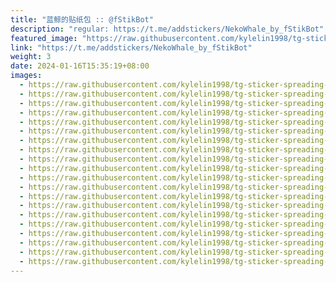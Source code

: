 ```yaml
---
title: "蓝鲸的贴纸包 :: @fStikBot"
description: "regular: https://t.me/addstickers/NekoWhale_by_fStikBot"
featured_image: "https://raw.githubusercontent.com/kylelin1998/tg-sticker-spreading-worldwide-images/main/img/e7882753-4e98-4545-9635-460de406ce31.jpg"
link: "https://t.me/addstickers/NekoWhale_by_fStikBot"
weight: 3
date: 2024-01-16T15:35:19+08:00
images:
  - https://raw.githubusercontent.com/kylelin1998/tg-sticker-spreading-worldwide-images/main/img/e7882753-4e98-4545-9635-460de406ce31.jpg
  - https://raw.githubusercontent.com/kylelin1998/tg-sticker-spreading-worldwide-images/main/img/bc4b5f4d-ba35-45d1-a999-42f41ece8889.jpg
  - https://raw.githubusercontent.com/kylelin1998/tg-sticker-spreading-worldwide-images/main/img/b0f80a09-7711-4f85-8383-35cb123d0390.jpg
  - https://raw.githubusercontent.com/kylelin1998/tg-sticker-spreading-worldwide-images/main/img/bec58c2e-ac22-49fe-afa1-c1a11e8906c9.jpg
  - https://raw.githubusercontent.com/kylelin1998/tg-sticker-spreading-worldwide-images/main/img/06364739-257a-46cb-a4c9-e5ca5f1bafb2.jpg
  - https://raw.githubusercontent.com/kylelin1998/tg-sticker-spreading-worldwide-images/main/img/f752fd59-f0e2-49f0-b798-87eafa06cc8c.jpg
  - https://raw.githubusercontent.com/kylelin1998/tg-sticker-spreading-worldwide-images/main/img/047ba1ba-9aa2-4839-b5a2-22193f3c694c.jpg
  - https://raw.githubusercontent.com/kylelin1998/tg-sticker-spreading-worldwide-images/main/img/bc1511bc-ca7e-4f61-a0e1-1edd1bc35730.jpg
  - https://raw.githubusercontent.com/kylelin1998/tg-sticker-spreading-worldwide-images/main/img/c720e85b-fee4-423b-9757-7f62bc8b7884.jpg
  - https://raw.githubusercontent.com/kylelin1998/tg-sticker-spreading-worldwide-images/main/img/95700cf2-48b4-479b-bafc-79489324a044.jpg
  - https://raw.githubusercontent.com/kylelin1998/tg-sticker-spreading-worldwide-images/main/img/b6b10136-7fb0-487b-bd84-f103477c043e.jpg
  - https://raw.githubusercontent.com/kylelin1998/tg-sticker-spreading-worldwide-images/main/img/5e9bfe39-b23b-4dc8-a2d0-49892cbd303d.jpg
  - https://raw.githubusercontent.com/kylelin1998/tg-sticker-spreading-worldwide-images/main/img/d92ddf68-fca8-4495-a96c-96263413b46c.jpg
  - https://raw.githubusercontent.com/kylelin1998/tg-sticker-spreading-worldwide-images/main/img/c0f0a243-10ff-42e4-aa7c-a880c03a71b9.jpg
  - https://raw.githubusercontent.com/kylelin1998/tg-sticker-spreading-worldwide-images/main/img/4fd03fa6-9ef6-4e1d-a07d-415fe2259d86.jpg
  - https://raw.githubusercontent.com/kylelin1998/tg-sticker-spreading-worldwide-images/main/img/8a0d3fd4-5e23-4f09-90a9-d271650ca96e.jpg
  - https://raw.githubusercontent.com/kylelin1998/tg-sticker-spreading-worldwide-images/main/img/01221eed-38e0-4a8e-9d9e-4d49b8786403.jpg
  - https://raw.githubusercontent.com/kylelin1998/tg-sticker-spreading-worldwide-images/main/img/cc5979c8-f518-41d5-9fe5-6463287b15ab.jpg
  - https://raw.githubusercontent.com/kylelin1998/tg-sticker-spreading-worldwide-images/main/img/e7e2f100-b9d8-4431-b6ff-36f4be10c09c.jpg
  - https://raw.githubusercontent.com/kylelin1998/tg-sticker-spreading-worldwide-images/main/img/d35f8d60-53ed-427b-841f-33799a669420.jpg
---
```

